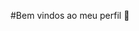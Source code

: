 #Bem vindos ao meu perfil 👋
<!--
**camillealvess/camillealvess*
- Sou jogadora de volei 🏐
-@camiis.alvesx

![aa](https://user-images.githubusercontent.com/14011726/94132137-7d4fc100-fe7c-11ea-8512-69f90cb65e48.gif)


